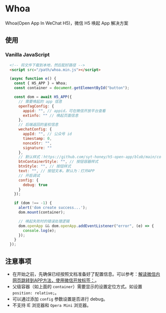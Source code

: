 # Whoa

Whoa(Open App In WeChat H5)，微信 H5 唤起 App 解决方案

## 使用

### Vanilla JavaScript

```html
  <!-- 将文件下载到本地，然后配好路径 -->
  <script src="/path/whoa.min.js"></script>
```

```js
  (async function e() {
    const { H5_APP } = Whoa;
    const container = document.getElementById("button");

    const dom = await H5_APP({
      // 需要唤起的 app 信息
      openTagConfig: {
        appid: "", // appid，可在微信开放平台查看
        extinfo: "" // 唤起页面信息
      },
      // 后端返回的鉴权信息
      wechatConfig: {
        appId: "", // 公众号 id
        timestamp: 0,
        nonceStr: "",
        signature: ""
      },
      // 默认样式：https://github.com/syt-honey/h5-open-app/blob/main/core.js
      btnContainerStyle: "", // 按钮容器样式
      btnStyle: "", // 按钮样式
      text: "", // 按钮文本。默认为：打开APP
      // 开启调试
      config: {
        debug: true
      }
    });

    if (dom !== -1) {
      alert('dom create success...');
      dom.mount(container);

      // 唤起失败时的错误处理逻辑
      dom.openApp && dom.openApp.addEventListener("error", (e) => {
        console.log(e);
      });
    }
  });
```
## 注意事项

* 在开始之前，先确保已经按照文档准备好了配置信息。可以参考：[解读微信内网页跳转到APP方法，使用微信开放标签：<wx-open-launch-app>](https://developers.weixin.qq.com/community/develop/article/doc/0004ce19a04320850a5a114ab5b013)。
* 父级容器（如上面的 `container`）需要显示的设置定位方式。如设置 `position: relative;`。
* 可以通过添加 `config` 参数设置是否进行 debug。
* 不支持 IE 浏览器和 `Opera Mini` 浏览器。
